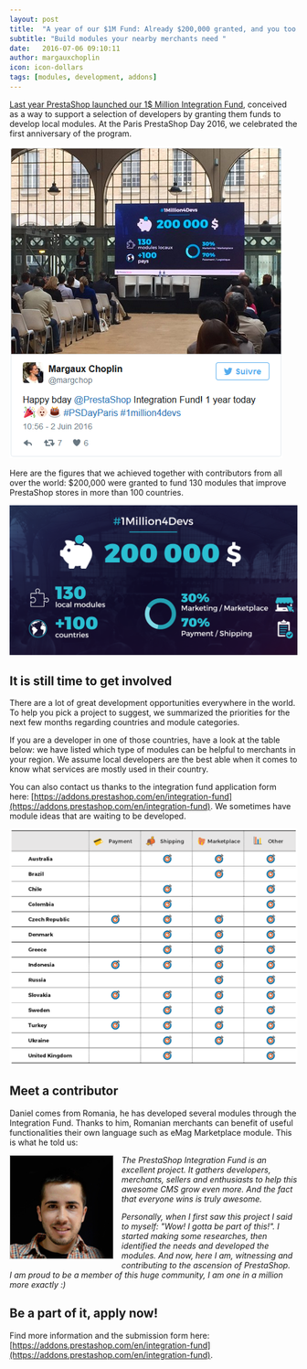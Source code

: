 ```yaml
---
layout: post
title:  "A year of our $1M Fund: Already $200,000 granted, and you too can be a part of it!"
subtitle: "Build modules your nearby merchants need "
date:   2016-07-06 09:10:11
author: margauxchoplin
icon: icon-dollars
tags: [modules, development, addons]
---
```


[Last year PrestaShop launched our 1$ Million Integration Fund](https://www.prestashop.com/blog/en/prestashop-launches-1000000-integration-fund-community/), conceived as a way to support a selection of developers by granting them funds to develop local modules. At the Paris PrestaShop Day 2016, we celebrated the first anniversary of the program. 

![Birthday tweet by Margaux](/assets/images/2016/07/fund_birthday_tweet.png)

Here are the figures that we achieved together with contributors from all over the world: $200,000 were granted to fund 130 modules that improve PrestaShop stores in more than 100 countries. 

![Statistics from a year of Integration fund](/assets/images/2016/07/fund_stats.png)

## It is still time to get involved

There are a lot of great development opportunities everywhere in the world. To help you pick a project to suggest, we summarized the priorities for the next few months regarding countries and module categories.

If you are a developer in one of those countries, have a look at the table below: we have listed which type of modules can be helpful to merchants in your region. We assume local developers are the best able when it comes to know what services are mostly used in their country.

You can also contact us thanks to the integration fund application form here: [https://addons.prestashop.com/en/integration-fund](https://addons.prestashop.com/en/integration-fund). We sometimes have module ideas that are waiting to be developed.

![Table of fund module ideas](/assets/images/2016/07/fund_table.png)

## Meet a contributor 

Daniel comes from Romania, he has developed several modules through the Integration Fund. Thanks to him, Romanian merchants can benefit of useful functionalities their own language such as eMag Marketplace module. This is what he told us:

<img style="border: 1px solid #CCC; float: left; margin: 0 1em 1em 0;" width="180" height="180" src="/assets/images/2016/07/fund_daniel-patilea.jpg"> <i>The PrestaShop Integration Fund is an excellent project. It gathers developers, merchants, sellers and enthusiasts to help this awesome CMS grow even more. And the fact that everyone wins is truly awesome.

Personally, when I first saw this project I said to myself: "Wow! I gotta be part of this!". I started making some researches, then identified the needs and developed the modules. And now, here I am, witnessing and contributing to the ascension of PrestaShop.<br/>
I am proud to be a member of this huge community, I am one in a million more exactly :) </i>

## Be a part of it, apply now!

Find more information and the submission form here: [https://addons.prestashop.com/en/integration-fund](https://addons.prestashop.com/en/integration-fund).
